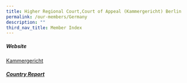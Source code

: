 ```yaml
---
title: Higher Regional Court,Court of Appeal (Kammergericht) Berlin
permalink: /our-members/Germany
description: ""
third_nav_title: Member Index
---
```

##### Website

[Kammergericht](https://www.berlin.de/gerichte/kammergericht/)


##### [Country Report](/files/Kammergericht%20-%20Country%20Report.pdf)